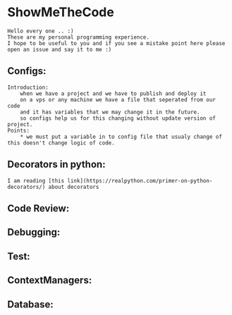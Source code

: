 # ShowMeTheCode
    Hello every one .. :) 
    These are my personal programming experience.
    I hope to be useful to you and if you see a mistake point here please open an issue and say it to me :)
    
## Configs:
    Introduction: 
        when we have a project and we have to publish and deploy it 
        on a vps or any machine we have a file that seperated from our code 
        and it has variables that we may change it in the future.
        so configs help us for this changing without update version of project.
    Points:
        * we must put a variable in to config file that usualy change of this doesn't change logic of code.

## Decorators in python:
    I am reading [this link](https://realpython.com/primer-on-python-decorators/) about decorators
    
## Code Review:

## Debugging:

## Test:

## ContextManagers:

## Database:
